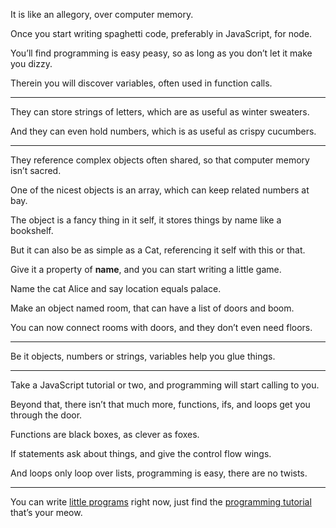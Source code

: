 It is like an allegory,
over computer memory.

Once you start writing spaghetti code,
preferably in JavaScript, for node.

You’ll find programming is easy peasy,
so as long as you don’t let it make you dizzy.

Therein you will discover variables,
often used in function calls.

---

They can store strings of letters,
which are as useful as winter sweaters.

And they can even hold numbers,
which is as useful as crispy cucumbers.

---

They reference complex objects often shared,
so that computer memory isn’t sacred.

One of the nicest objects is an array,
which can keep related numbers at bay.

The object is a fancy thing in it self,
it stores things by name like a bookshelf.

But it can also be as simple as a Cat,
referencing it self with this or that.

Give it a property of __name__,
and you can start writing a little game.

Name the cat Alice
and say location equals palace.


Make an object named room,
that can have a list of doors and boom.

You can now connect rooms with doors,
and they don’t even need floors.

---

Be it objects, numbers or strings,
variables help you glue things.

---

Take a JavaScript tutorial or two,
and programming will start calling to you.

Beyond that, there isn’t that much more,
functions, ifs, and loops get you through the door.

Functions are black boxes,
as clever as foxes.

If statements ask about things,
and give the control flow wings.

And loops only loop over lists,
programming is easy, there are no twists.

---

You can write [little programs][1] right now,
just find the [programming tutorial][2] that’s your meow.

[1]: https://www.youtube.com/watch?v=135m4j-UDXQ
[2]: https://www.youtube.com/results?search_query=javascript+for+beginners

